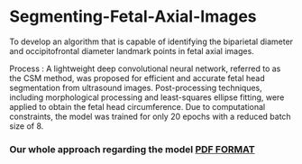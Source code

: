 # Segmenting-Fetal-Axial-Images
To develop an algorithm that is capable of identifying the biparietal diameter and occipitofrontal diameter landmark points in fetal axial images.

Process :
A lightweight deep convolutional neural network, referred to as the CSM method, was
proposed for efficient and accurate fetal head segmentation from ultrasound images.
Post-processing techniques, including morphological processing and least-squares
ellipse fitting, were applied to obtain the fetal head circumference. Due to computational
constraints, the model was trained for only 20 epochs with a reduced batch size of 8.

###  Our whole approach regarding the model  [PDF FORMAT ](ANSWER_MDEICAL_TASK.pdf) 
